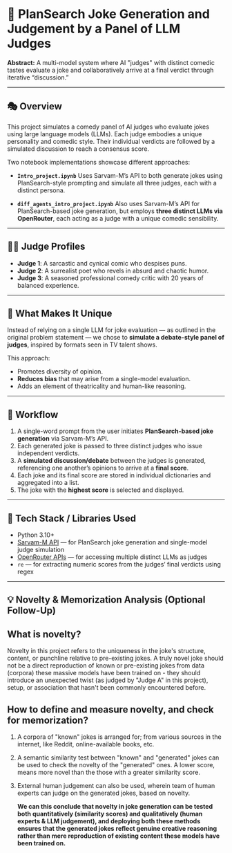 # 🧠 PlanSearch Joke Generation and Judgement by a Panel of LLM Judges

**Abstract:**
A multi-model system where AI "judges" with distinct comedic tastes evaluate a joke and collaboratively arrive at a final verdict through iterative “discussion.”

---

## 🎭 Overview

This project simulates a comedy panel of AI judges who evaluate jokes using large language models (LLMs). Each judge embodies a unique personality and comedic style. Their individual verdicts are followed by a simulated discussion to reach a consensus score.

Two notebook implementations showcase different approaches:

* **`Intro_project.ipynb`**
  Uses Sarvam-M’s API to both generate jokes using PlanSearch-style prompting and simulate all three judges, each with a distinct persona.

* **`diff_agents_intro_project.ipynb`**
  Also uses Sarvam-M’s API for PlanSearch-based joke generation, but employs **three distinct LLMs via OpenRouter**, each acting as a judge with a unique comedic sensibility.

---

## 👨‍⚖️ Judge Profiles

* **Judge 1**: A sarcastic and cynical comic who despises puns.
* **Judge 2**: A surrealist poet who revels in absurd and chaotic humor.
* **Judge 3**: A seasoned professional comedy critic with 20 years of balanced experience.

---

## 🌟 What Makes It Unique

Instead of relying on a single LLM for joke evaluation — as outlined in the original problem statement — we chose to **simulate a debate-style panel of judges**, inspired by formats seen in TV talent shows.

This approach:

* Promotes diversity of opinion.
* **Reduces bias** that may arise from a single-model evaluation.
* Adds an element of theatricality and human-like reasoning.

---

## 🔄 Workflow

1. A single-word prompt from the user initiates **PlanSearch-based joke generation** via Sarvam-M’s API.
2. Each generated joke is passed to three distinct judges who issue independent verdicts.
3. A **simulated discussion/debate** between the judges is generated, referencing one another’s opinions to arrive at a **final score**.
4. Each joke and its final score are stored in individual dictionaries and aggregated into a list.
5. The joke with the **highest score** is selected and displayed.

---

## 🧰 Tech Stack / Libraries Used

* Python 3.10+
* [Sarvam-M API](https://sarvam.ai/) — for PlanSearch joke generation and single-model judge simulation
* [OpenRouter APIs](https://openrouter.ai/) — for accessing multiple distinct LLMs as judges
* `re` — for extracting numeric scores from the judges’ final verdicts using regex

---

## 💡 Novelty & Memorization Analysis (Optional Follow-Up)

## What is novelty?

Novelty in this project refers to the uniqueness in the joke's structure, content, or punchline relative to pre-existing jokes. A truly novel joke should not be a direct reproduction of known or pre-existing jokes from data (corpora) these massive models have been trained on - they should introduce an unexpected twist (as judged by "Judge A" in this project), setup, or association that hasn't been commonly encountered before.

## How to define and measure novelty, and check for memorization?

1. A corpora of "known" jokes is arranged for; from various sources in the internet, like Reddit, online-available books, etc.

2. A semantic similarity test between "known" and "generated" jokes can be used to check the novelty of the "generated" ones. A lower score, means more novel than the those with a greater similarity score.

4. External human judgement can also be used, wherein team of human experts can judge on the generated jokes, based on novelty.

    **We can this conclude that novelty in joke generation can be tested both quantitatively (similarity scores) and qualitatively (human experts & LLM judgement), and deploying both these methods ensures that the generated jokes reflect genuine creative reasoning rather than mere reproduction of existing content these models have been trained on.**